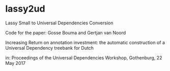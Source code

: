 # lassy2ud
Lassy Small to Universal Dependencies Conversion 

Code for the paper:
Gosse Bouma and Gertjan van Noord

Increasing Return on annotation investment: the automatic construction of a Universal Dependency treebank for Dutch

in: Proceedings of the Universal Dependencies Workshop, Gothenburg, 22 May 2017
